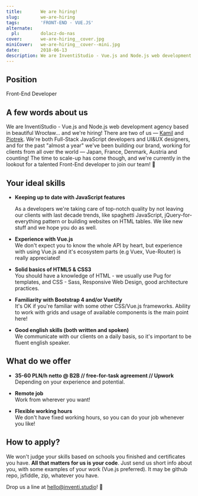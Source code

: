 ```yaml
---
title:       We are hiring!
slug:        we-are-hiring
tags:        'FRONT-END · VUE.JS'
alternate:
  pl:        dolacz-do-nas
cover:       we-are-hiring__cover.jpg
miniCover:   we-are-hiring__cover--mini.jpg
date:        2018-06-13
description: We are InventiStudio - Vue.js and Node.js web development agency based in beautiful Wrocław... and we are hiring talented Front-End developers!
---
```


## Position

Front-End Developer

## A few words about us

We are InventiStudio - Vue.js and Node.js web development agency based in beautiful Wrocław... and we're hiring! There are two of us — [Kamil](https://www.linkedin.com/in/kamil-borkowski/) and [Piotrek](https://www.linkedin.com/in/piotrekfracek/). We're both Full-Stack JavaScript developers and UI&UX designers, and for the past "almost a year" we've been building our brand, working for clients from all over the world — Japan, France, Denmark, Austria and counting! The time to scale-up has come  though, and we're currently in the lookout for a talented Front-End developer to join our team! 🚀

## Your ideal skills

- **Keeping up to date with JavaScript features**

  As a developers we're taking care of top-notch quality by not leaving our clients with last decade trends, like spaghetti JavaScript, jQuery-for-everything pattern or building websites on HTML tables. We like new stuff and we hope you do as well.

- **Experience with Vue.js**  
  We don't expect you to know the whole API by heart, but experience with using Vue.js and it's ecosystem parts (e.g Vuex, Vue-Router) is really appreciated!

- **Solid basics of HTML5 & CSS3**  
  You should have a knowledge of HTML - we usually use Pug for templates, and CSS - Sass, Responsive Web Design, good architecture practices.

- **Familiarity with Bootstrap 4 and/or Vuetify**  
  It's OK if you're familiar with some other CSS/Vue.js frameworks. Ability to work with grids and usage of available components is the main point here!

- **Good english skills (both written and spoken)**  
  We communicate with our clients on a daily basis, so it's important to be fluent english speaker.

## What do we offer

- **35-60 PLN/h netto @ B2B // free-for-task agreement // Upwork**  
  Depending on your experience and potential.

- **Remote job**  
  Work from wherever you want!

- **Flexible working hours**  
  We don't have fixed working hours, so you can do your job whenever you like!

## How to apply?

We won't judge your skills based on schools you finished and certificates you have. **All that matters for us is your code**. Just send us short info about you, with some examples of your work (Vue.js preferred). It may be github repo, jsfiddle, zip, whatever you have.

Drop us a line at [hello@inventi.studio](mailto:hello@inventi.studio)! 💌

